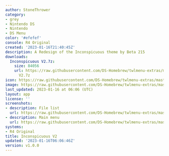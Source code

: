```yaml
---
author: StoneThrower
category:
- grey
- Nintendo DS
- Nintendo
- DS Menu
color: '#efefef'
console: R4 Original
created: '2023-01-16T21:40:45Z'
description: A Redesign of the Inconspicuous theme by Beta 215
downloads:
  Inconspicuous V2.7z:
    size: 84056
    url: https://raw.githubusercontent.com/DS-Homebrew/twlmenu-extras/master/_nds/TWiLightMenu/r4menu/themes/Inconspicuous
      V2.7z
icon: https://raw.githubusercontent.com/DS-Homebrew/twlmenu-extras/master/_nds/TWiLightMenu/r4menu/themes/meta/Inconspicuous%20V2/icon.png
image: https://raw.githubusercontent.com/DS-Homebrew/twlmenu-extras/master/_nds/TWiLightMenu/r4menu/themes/meta/Inconspicuous%20V2/icon.png
last_updated: 2023-01-16 at 06:06 (UTC)
layout: app
license: ''
screenshots:
- description: File list
  url: https://raw.githubusercontent.com/DS-Homebrew/twlmenu-extras/master/_nds/TWiLightMenu/r4menu/themes/meta/Inconspicuous%20V2/screenshots/file-list.png
- description: Main menu
  url: https://raw.githubusercontent.com/DS-Homebrew/twlmenu-extras/master/_nds/TWiLightMenu/r4menu/themes/meta/Inconspicuous%20V2/screenshots/main-menu.png
systems:
- R4 Original
title: Inconspicuous V2
updated: '2023-01-16T06:06:46Z'
version: v1.0.0
---
```

